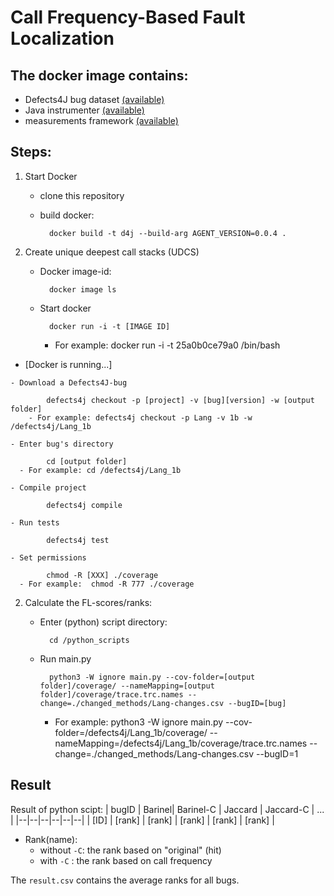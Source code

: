 # Call Frequency-Based Fault Localization


## The docker image contains:
 - Defects4J bug dataset [(available)](https://github.com/Frenkymd/defects4j/tree/chain)
 - Java instrumenter [(available)](https://github.com/sed-szeged/java-instrumenter/tree/master)
 - measurements framework [(available)](https://github.com/bvancsics/frequencySBFL/tree/main)

## Steps:

 1. Start Docker

	- clone this repository
	- build docker:
		 
		    docker build -t d4j --build-arg AGENT_VERSION=0.0.4 .

 2. Create unique deepest call stacks (UDCS)

    - Docker image-id: 
    
		    docker image ls
	
	- Start docker
		 
		    docker run -i -t [IMAGE ID]
		- For example: docker run -i -t 25a0b0ce79a0 /bin/bash

   - [Docker is running...]

	- Download a Defects4J-bug

		    defects4j checkout -p [project] -v [bug][version] -w [output folder]
		- For example: defects4j checkout -p Lang -v 1b -w /defects4j/Lang_1b

	- Enter bug's directory

		    cd [output folder]
      - For example: cd /defects4j/Lang_1b

	- Compile project

		    defects4j compile

	- Run tests

		    defects4j test

	- Set permissions

		    chmod -R [XXX] ./coverage
      - For example:  chmod -R 777 ./coverage

 2. Calculate the FL-scores/ranks:

    - Enter (python) script directory: 

		    cd /python_scripts

	- Run main.py

		    python3 -W ignore main.py --cov-folder=[output folder]/coverage/ --nameMapping=[output folder]/coverage/trace.trc.names --change=./changed_methods/Lang-changes.csv --bugID=[bug]
      - For example:  python3 -W ignore main.py --cov-folder=/defects4j/Lang_1b/coverage/ --nameMapping=/defects4j/Lang_1b/coverage/trace.trc.names --change=./changed_methods/Lang-changes.csv --bugID=1

## Result

Result of python scipt:
| bugID | Barinel| Barinel-C | Jaccard | Jaccard-C | ... |
|--|--|--|--|--|--|
| [ID] | [rank] | [rank] | [rank] | [rank] | [rank] |
  
  - Rank(name):
    - without `-C`: the rank based on "original" (hit)
    - with `-C` : the rank based on call frequency

The `result.csv` contains the average ranks for all bugs.
